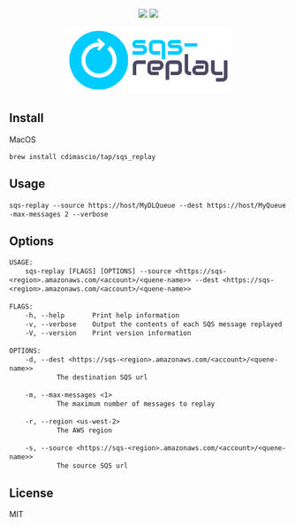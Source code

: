 <p align="center">
    <img src="https://img.shields.io/badge/install-homebrew-yellow"/>
    <img src="https://img.shields.io/badge/license-MIT-blue.svg"/>
</p>

<p align="center">
    <img src="https://raw.githubusercontent.com/cdimascio/sqs-replay/main/assets/sqs-replay-logo.png"/>
</p>


## Install

MacOS

```shell
brew install cdimascio/tap/sqs_replay
```

## Usage

```shell
sqs-replay --source https://host/MyDLQueue --dest https://host/MyQueue -max-messages 2 --verbose
```

## Options

```shell
USAGE:
    sqs-replay [FLAGS] [OPTIONS] --source <https://sqs-<region>.amazonaws.com/<account>/<quene-name>> --dest <https://sqs-<region>.amazonaws.com/<account>/<quene-name>>

FLAGS:
    -h, --help       Print help information
    -v, --verbose    Output the contents of each SQS message replayed
    -V, --version    Print version information

OPTIONS:
    -d, --dest <https://sqs-<region>.amazonaws.com/<account>/<quene-name>>
            The destination SQS url

    -m, --max-messages <1>
            The maximum number of messages to replay

    -r, --region <us-west-2>
            The AWS region

    -s, --source <https://sqs-<region>.amazonaws.com/<account>/<quene-name>>
            The source SQS url
```


## License 
MIT

